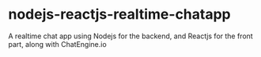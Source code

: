 # nodejs-reactjs-realtime-chatapp
A realtime chat app using Nodejs for the backend, and Reactjs for the front part, along with ChatEngine.io
